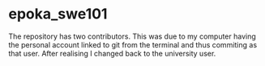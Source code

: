 # epoka_swe101
The repository has two contributors. This was due to my computer having the personal account linked to git from the terminal and thus commiting as that user. After realising I changed back to the university user. 
